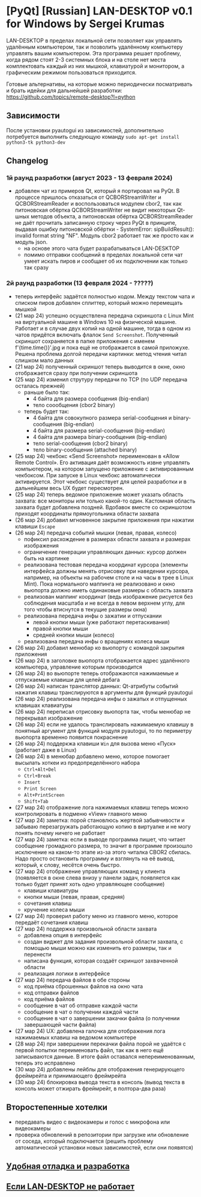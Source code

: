 
# [PyQt] [Russian] LAN-DESKTOP v0.1 for Windows by Sergei Krumas

LAN-DESKTOP в пределах локальной сети позволяет как управлять удалённым компьютером, так и позволить удалённому компьютеру управлять вашим компьютером. Эта программа решает проблему, когда рядом стоят 2-3 системных блока и на столе нет места комплектовать каждый из них мышкой, клавиатурой и монитором, а графическим режимом пользоваться приходится.

Готовые альтернативы, на которые можно периодически посматривать и брать идейки для дальнейшей разработки: https://github.com/topics/remote-desktop?l=python


## Зависимости
После установки pyautogui из зависимостей, дополнительно потребуется выполнить следующую команду `sudo apt-get install python3-tk python3-dev`


## Changelog

### 1й раунд разработки (август 2023 - 13 февраля 2024)
- добавлен чат из примеров Qt, который я портировал на PyQt. В процессе пришлось отказаться от QCBORStreamWriter и QCBORStreamReader и воспользоваться модулем cbor2, так как питоновская обёртка QCBORStreamWriter не видит некоторых Qt-шных методов объекта, а питоновская обёртка QCBORStreamReader не даёт прочитать записанную строку через PyQt в принципе, выдавая ошибку питоновской обёртки - SystemError: sipBuildResult(): invalid format string "NF". Модуль cbor2 работает так же просто как и модуль json.
    - на основе этого чата будет разрабатываться LAN-DESKTOP
    - помимо отправки сообщений в пределах локальной сети чат умеет искать пиров и сообщает об их подключении как только так сразу

### 2й раунд разработки (13 февраля 2024 - ?????)
- теперь интерфейс задаётся полностью кодом. Между текстом чата и списком пиров добавлен сплиттер, который можно перемещать мышкой
- (21 мар 24) успешно осуществлена передача скриншота с Linux Mint на виртуальной машине в Windows 10 на физической машине. Работает и в случае двух копий на одной машине, тогда в одном из чатов придётся включать флалок `Send Screenshot`. Полученный скриншот сохраняется в папке приложения с именем f'{time.time()}'.jpg и пока ещё не отображается в самой приложухе. Решена проблема долгой передачи картинки: метод чтения читал слишком мало данных
- (21 мар 24) полученный скриншот теперь выводится в окне, окно отображается сразу при получении скриншота
- (25 мар 24) изменил струтуру передачи по TCP (по UDP передача осталась прежней)
    - раньше было так:
        - 4 байта для размера сообщения (big-endian)
        - тело соообщения (cbor2 binary)
    - теперь будет так:
        - 4 байта для совокупного размера serial-сообщения и binary-сообщения (big-endian)
        - 4 байта для размера serial-сообщения (big-endian)
        - 4 байта для размера binary-сообщения (big-endian)
        - тело serial-сообщения (cbor2 binary)
        - тело binary-сообщения (attached binary)
- (25 мар 24) чекбокс «Send Screenshot» переименован в «Allow Remote Control». Его активация даёт возможность извне управлять компьютером, на котором запущено приложение с активированным чекбоксом. При запуске в Linux чекбокс автоматически активируется. Этот чекбокс существует для целей разработки и в дальнейшем весь UX будет пересмотрен.
- (25 мар 24) теперь ведомое приложение может указать область захвата: все мониторы или только какой-то один. Кастомная область захвата будет добавлена поздней. Вдобавок вместе со скриншотом приходят координаты прямоугольника области захвата
- (26 мар 24) добавил мгновенное закрытие приложения при нажатии клавиши `Escape`
- (26 мар 24) передача событий мышки (левая, правая, колесо)
    - пофиксил расхождение в размерах области захвата и размерах изображения
    - ограничение генерации управляющих данных: курсор должен быть на картинке
    - реализована тестовая передача координат курсора (элементы интерфейса должны менять отрисовку при наведении курсора, например, на объекты на рабочем столе и на часы в трее в Linux Mint). Пока нормального маппинга не реализовано и окно вьюпорта должно иметь одинаковые размеры с область захвата
    - реализован маппинг координат (ведь изображение рисуется без соблюдения масштаба и не всегда в левом верхнем углу, для того чтобы втиснутся в текущие размеры окна)
    - реализована передача инфы о зажатии и отпускании
        - левой кнопки мыши (уже работают перетаскивания)
        - правой кнопки мыши
        - средней кнопки мыши (колесо)
    - реализована передача инфы о вращениях колеса мыши
- (26 мар 24) добавил менюбар ко вьюпорту с командой закрытия приложения
- (26 мар 24) в заголовке вьюпорта отображается адрес удалённого компьютера, управление которым производится
- (26 мар 24) во вьюпорте теперь отображаются нажимаемые и отпускаемые клавиши для целей дебага
- (26 мар 24) написан транслятор данных: Qt-атрибуты событий нажатия клавиш транслируются в аргументы для функций pyautogui
- (26 мар 24) реализована передача инфы о зажатых и отпущенных клавишах клавиатуры
- (26 мар 24) переписал отрисовку вьюпорта так, чтобы менюбар не перекрывал изображение
- (26 мар 24) если не удалось транслировать нажимаемую клавишу в понятный аргумент для функций модуля pyautogui, то по периметру вьюпорта временно появится покраснение
- (26 мар 24) поддеркжа клавиши `Win` для вызова меню «Пуск» (работает даже в Linux)
- (26 мар 24) в менюбар добавлено меню, которое помогает высылать хоткеи из предопределённого набора
    - `Ctrl+Alt+Del`
    - `Ctrl+Break`
    - `Insert`
    - `Print Screen`
    - `Alt+PrintScreen`
    - `Shift+Tab`
- (27 мар 24) отображение лога нажимаемых клавиш теперь можно контролировать в подменю «View» главного меню
- (27 мар 24) заметка: порой становлюсь жертвой забывчивости и забываю перезагружать работающую копию в виртуалке и не могу понять почему ничего не работает
- (27 мар 24) заметка: если в выводе программа пишет, что читает сообщение громадного размера, то значит в программе произошло исключение на каком-то этапе из-за этого читалка CBOR2 сбилась. Надо просто остановить программу и взглянуть на её вывод, который, к слову, несётся очень быстро.
- (27 мар 24) отображение управляющих команд у клиента (появляется в окне слева внизу у панели задач, появляется как только будет принят хоть одно управляющее сообщение)
    - клавиши клавиатуры
    - кнопки мыши (левая, правая, средняя)
    - сочетания клавиш
    - кручение колеса мыши
- (27 мар 24) проверил работу меню из главного меню, которое передаёт сочетания клавиш
- (27 мар 24) поддержка произвольной области захвата
    - добавлена опция в интерфейс
    - создан виджет для задания произвольной области захвата, с помощью мыши можно как изменить его размеры, так и перенести
    - написана функция, которая создаёт скриншот захваченной области
    - реализация логики в интерфейсе
- (27 мар 24) передача файлов в обе стороны
    - код приёма сброшенных файлов на окно чата
    - код отправки файлов
    - код приёма файлов
    - сообщение в чат об отправке каждой части
    - сообщение в чат о получении каждой части 
    - сообщение в чат о завершении закачки файла (о получении завершающей части файла)
- (27 мар 24) UX: добавлена галочка для отображения лога нажимаемых клавиш на ведомом компьютере
- (28 мар 24) при завершении перекачки файла порой не удаётся с первой попытки переименовать файл, так как в него ещё записываются данные. В итоге файл оставался непереименованным, теперь это исправлено
- (30 мар 24) добавлены лейблы для отображения генерирующего фреймрейта и принимающего фреймрейта
- (30 мар 24) блокировка вывода текста в консоль (вывод текста в консоль может отжирать фреймрейт, в полтора-два раза) 



## Второстепенные хотелки
- передавать видео с видеокамеры и голос с микрофона или видеокамеры
- проверка обновлений в репозитории при загрузке или обновление от соседа, который подключается (решить проблему автоматической установки новых зависимостей, если они появятся)


## [Удобная отладка и разработка](DEBUG_UX.md)

## [Если LAN-DESKTOP не работает](TROUBLESHOOTING.md)

